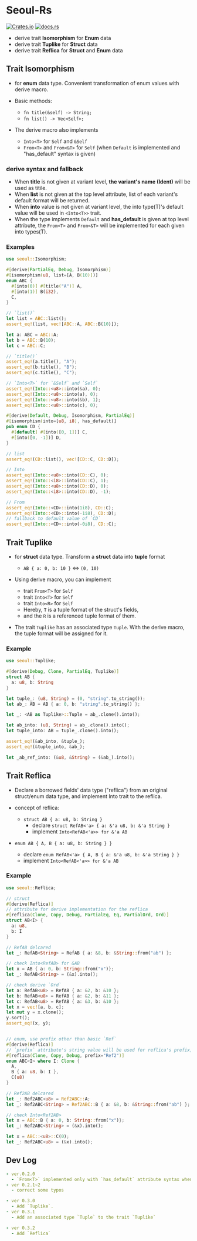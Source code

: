 # Seoul-Rs

[![Crates.io](https://img.shields.io/crates/v/seoul)](https://crates.io/crates/seoul)
[![docs.rs](https://img.shields.io/docsrs/seoul?color=blue&label=docs.rs)](https://docs.rs/seoul)

* derive trait **Isomorphism** for **Enum** data
* derive trait **Tuplike** for **Struct** data
* derive trait **Reflica** for **Struct** and **Enum** data

## Trait Isomorphism
* for **enum** data type. Convenient transformation of enum values with derive macro.

* Basic methods:
    * `fn title(&self) -> String;`
    * `fn list() -> Vec<Self>;`

* The derive macro also implements
    * `Into<T>` for `Self` and `&Self`
    * `From<T>` and `From<&T>` for `Self` (when `Default` is implemented and "has_default" syntax is given)

### derive syntax and fallback
* When **title** is not given at variant level, **the variant's name (Ident)** will be used as titile.
* When **list** is not given at the top level attribute, list of each variant's default format will be returned.
* When **into** value is not given at variant level, the into type(T)'s default value will be used in `<Into<T>>` trait.
* When the type implements `Default` and **has_default** is given at top level attribute, the `From<T>` and `From<&T>` will be implemented for each given into types(T). 

### Examples
```rust
use seoul::Isomorphism;

#[derive(PartialEq, Debug, Isomorphism)]
#[isomorphism(u8, list=[A, B(10)])]
enum ABC {
  #[into(0)] #[title("A")] A,
  #[into(1)] B(i32),
  C,
}

// `list()`
let list = ABC::list();
assert_eq!(list, vec![ABC::A, ABC::B(10)]);

let a: ABC = ABC::A;
let b = ABC::B(10);
let c = ABC::C;

// `title()`
assert_eq!(a.title(), "A");
assert_eq!(b.title(), "B");
assert_eq!(c.title(), "C");

// `Into<T>` for `&Self` and `Self`
assert_eq!(Into::<u8>::into(&a), 0);
assert_eq!(Into::<u8>::into(a), 0);
assert_eq!(Into::<u8>::into(&b), 1);
assert_eq!(Into::<u8>::into(c), 0);
```

```rust
#[derive(Default, Debug, Isomorphism, PartialEq)]
#[isomorphism(into=[u8, i8], has_default)]
pub enum CD {
  #[default] #[into([0, 1])] C,
  #[into([0, -1])] D,
}

// list
assert_eq!(CD::list(), vec![CD::C, CD::D]);

// Into
assert_eq!(Into::<u8>::into(CD::C), 0);
assert_eq!(Into::<i8>::into(CD::C), 1);
assert_eq!(Into::<u8>::into(CD::D), 0);
assert_eq!(Into::<i8>::into(CD::D), -1);

// From
assert_eq!(Into::<CD>::into(1i8), CD::C);
assert_eq!(Into::<CD>::into(-1i8), CD::D);
// fallback to default value of `CD`
assert_eq!(Into::<CD>::into(-0i8), CD::C);
```

## Trait Tuplike
* for **struct** data type. Transform a **struct** data into **tuple** format
  * `AB { a: 0, b: 10 }` <=> `(0, 10)`

* Using derive macro, you can implement
  * trait `From<T>` for `Self`
  * trait `Into<T>` for `Self`
  * trait `Into<R>` for `Self`
  * Hereby, `T` is a tuple format of the struct's fields,
  * and the `R` is a referenced tuple format of them.

* The trait `Tuplike` has an associated type `Tuple`. With the derive macro, the tuple format will be assigned for it.

### Example
```rust
use seoul::Tuplike;

#[derive(Debug, Clone, PartialEq, Tuplike)]
struct AB {
  a: u8, b: String
}

let tuple_: (u8, String) = (0, "string".to_string());
let ab_: AB = AB { a: 0, b: "string".to_string() };

let _: <AB as Tuplike>::Tuple = ab_.clone().into();

let ab_into: (u8, String) = ab_.clone().into();
let tuple_into: AB = tuple_.clone().into();

assert_eq!(&ab_into, &tuple_);
assert_eq!(&tuple_into, &ab_);

let _ab_ref_into: (&u8, &String) = (&ab_).into();
```

## Trait Reflica
* Declare a borrowed fields' data type ("reflica") from an original struct/enum data type, and implement Into trait to the reflica.

* concept of reflica:
  * `struct AB { a: u8, b: String }`
    * declare `struct RefAB<'a> { a: &'a u8, b: &'a String }`
    * implement `Into<RefAB<'a>> for &'a AB`  
 * `enum AB { A, B { a: u8, b: String } }`
    * declare `enum RefAB<'a> { A, B { a: &'a u8, b: &'a String } }`
    * implement `Into<RefAB<'a>> for &'a AB`


### Example
```rust
use seoul::Reflica;

// struct
#[derive(Reflica)]
// attribute for derive implementation for the reflica 
#[reflica(Clone, Copy, Debug, PartialEq, Eq, PartialOrd, Ord)]
struct AB<I> {
  a: u8,
  b: I
}

// RefAB delcared
let _: RefAB<String> = RefAB { a: &8, b: &String::from("ab") };

// check Into<RefAB> for &AB
let x = AB { a: 0, b: String::from("x")};
let _: RefAB<String> = (&x).into();

// check derive `Ord`
let a: RefAB<u8> = RefAB { a: &2, b: &10 };
let b: RefAB<u8> = RefAB { a: &2, b: &11 };
let c: RefAB<u8> = RefAB { a: &3, b: &10 };
let x = vec![a, b, c];
let mut y = x.clone();
y.sort();
assert_eq!(x, y);


// enum, use prefix other than basic `Ref`
#[derive(Reflica)]
// `prefix` attribute's string value will be used for reflica's prefix, other than the basic prefix `Ref`
#[reflica(Clone, Copy, Debug, prefix="Ref2")]
enum ABC<I> where I: Clone {
  A,
  B { a: u8, b: I },
  C(u8)
}

// Ref2AB delcared
let _: Ref2ABC<u8> = Ref2ABC::A;
let _: Ref2ABC<String> = Ref2ABC::B { a: &8, b: &String::from("ab") };

// check Into<Ref2AB>
let x = ABC::B { a: 0, b: String::from("x")};
let _: Ref2ABC<String> = (&x).into();

let x = ABC::<u8>::C(0);
let _: Ref2ABC<u8> = (&x).into();
```


## Dev Log
```yaml
- ver.0.2.0
  - `From<T>` implemented only with `has_default` attribute syntax when `Default` is implemented.
- ver 0.2.1~2
  - correct some typos

- ver 0.3.0
  - Add `Tuplike`.
- ver 0.3.1
  - Add an associated type `Tuple` to the trait `Tuplike`

- ver 0.3.2
  - Add `Reflica`
```